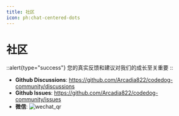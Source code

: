 ```yaml
---
title: 社区
icon: ph:chat-centered-dots
---
```


# 社区
::alert{type="success"}
您的真实反馈和建议对我们的成长至关重要
::

- **Github Discussions**: https://github.com/Arcadia822/codedog-community/discussions
- **Github Issues**: https://github.com/Arcadia822/codedog-community/issues
- **微信**: ![wechat_qr](community/wechat_qr.png)

